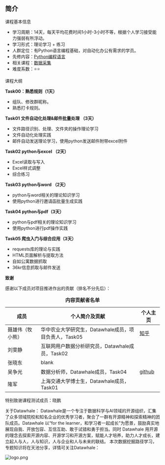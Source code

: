 ﻿## 简介

课程基本信息

- 学习周期：14天，每天平均花费时间1小时-3小时不等，根据个人学习接受能力强弱有所浮动。
- 学习形式：理论学习 + 练习
- 人群定位：有Python语言编程基础，对自动化办公有需求的学员。
- 先修内容：<a href="https://github.com/datawhalechina/learn-python-the-smart-way">Python编程语言</a>
- 相关课程：<a href="https://github.com/datawhalechina/team-learning-program/tree/master/CollectData">数据采集</a>
- 难度系数：⭐⭐

课程大纲

**Task00：熟悉规则（1天）**
- 组队、修改群昵称。
- 熟悉打卡规则。


**Task01 文件自动化处理&邮件批量处理 （3天）**
- 文件路径识别、处理、文件夹的操作理论学习
- 文件自动化处理实践
- 邮件自动发送理论学习，使用python发送邮件附带excel附件

**Task02 python与excel （2天）**
- Excel读取与写入
- Excel样式调整
- 综合练习

**Task03 python与word （2天）**
- python与word相关的理论知识学习
- 使用python进行邀请函批量生成实践

**Task04  python与pdf（3天）**
- python与pdf相关的理论知识学习
- 使用python进行pdf操作实践

**Task05  爬虫入门与综合应用（3天）**
- requests库的理论与实践
- HTML页面解析与提取方法
- 自如公寓数据抓取
- 36kr信息抓取与邮件发送

**致谢**

感谢以下成员对项目推进作出的贡献（排名不分先后）：

<table align="center" style="width:100%;">
  <caption><b>内容贡献者名单</b></caption>
<thead>
  <tr>
    <th>成员</th>
    <th>个人简介及贡献</th>
    <th>个人主页</th>
  </tr>
</thead>
<tbody>
  <tr>
    <td><span style="font-weight:normal;font-style:normal;text-decoration:none">聂雄伟（牧小熊）</span></td>
    <td><span style="font-weight:normal;font-style:normal;text-decoration:none">华中农业大学研究生，Datawhale成员，项目负责人，Task05 </td>
    <td><a href="https://www.zhihu.com/people/muxiaoxiong">知乎</a></td>
  </tr>
    <tr>
    <td><span style="font-weight:normal;font-style:normal;text-decoration:none">刘雯静</span></td>
    <td><span style="font-weight:normal;font-style:normal;text-decoration:none">互联网用户数据分析研究员，Datawhale成员，Task02 </td>
    <td></td>
  </tr>
    </tr>
    <tr>
    <td><span style="font-weight:normal;font-style:normal;text-decoration:none">张晓东</span></td>
    <td><span style="font-weight:normal;font-style:normal;text-decoration:none">blank </td>
    <td></td>
  </tr>
</tr>
    </tr>
    <tr>
    <td><span style="font-weight:normal;font-style:normal;text-decoration:none">吴争光</span></td>
    <td><span style="font-weight:normal;font-style:normal;text-decoration:none">数据分析师，Datawhale成员，Task04 </td>
    <td><a href="https://github.com/double-point">github</a></td>
  </tr>
  </tr>
    </tr>
    <tr>
    <td><span style="font-weight:normal;font-style:normal;text-decoration:none">隆军</span></td>
    <td><span style="font-weight:normal;font-style:normal;text-decoration:none">上海交通大学博士生，Datawhale成员，Task01</td>
    <td></td>
  </tr>
</tbody>
</table> 

特别致谢课程测试成员：晓鹏

关于Datawhale： Datawhale是一个专注于数据科学与AI领域的开源组织，汇集了众多领域院校和知名企业的优秀学习者，聚合了一群有开源精神和探索精神的团队成员。Datawhale 以“for the learner，和学习者一起成长”为愿景，鼓励真实地展现自我、开放包容、互信互助、敢于试错和勇于担当。同时 Datawhale 用开源的理念去探索开源内容、开源学习和开源方案，赋能人才培养，助力人才成长，建立起人与人，人与知识，人与企业和人与未来的联结。 本次数据挖掘路径学习，专题知识将在天池分享，详情可关注Datawhale：

![logo.png](https://camo.githubusercontent.com/8578ee173c78b587d5058439bbd0b98fa39c173def229a8c3d957e62aac0b649/68747470733a2f2f696d672d626c6f672e6373646e696d672e636e2f323032303039313330313032323639382e706e67237069635f63656e746572)
